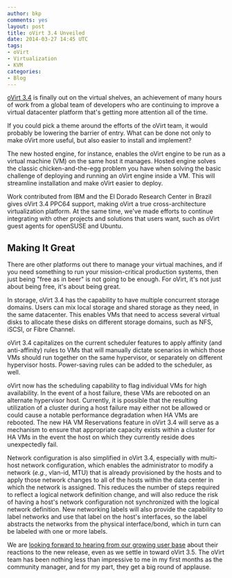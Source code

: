 ```yaml
---
author: bkp
comments: yes
layout: post
title: oVirt 3.4 Unveiled
date: 2014-03-27 14:45 UTC
tags: 
- oVirt
- Virtualization
- KVM
categories:
- Blog
---
```

[oVirt 3.4](http://www.ovirt.org/OVirt_3.4_Release_Notes) is finally out on the virtual shelves, an achievement of many hours of work from a global team of developers who are continuing to improve a virtual datacenter platform that's getting more attention all of the time.

If you could pick a theme around the efforts of the oVirt team, it would probably be lowering the barrier of entry. What can be done not only to make oVirt more useful, but also easier to install and implement?

The new hosted engine, for instance, enables the oVirt engine to be run as a virtual machine (VM) on the same host it manages. Hosted engine solves the classic chicken-and-the-egg problem you have when solving the basic challenge of deploying and running an oVirt engine inside a VM. This will streamline installation and make oVirt easier to deploy.

Work contributed from IBM and the El Dorado Research Center in Brazil gives oVirt 3.4 PPC64 support, making oVirt a true cross-architecture virtualization platform. At the same time, we've made efforts to continue integrating with other projects and solutions that users want, such as oVirt guest agents for openSUSE and Ubuntu. 

## Making It Great

There are other platforms out there to manage your virtual machines, and if you need something to run your mission-critical production systems, then just being "free as in beer" is not going to be enough. For oVirt, it's not just about being free, it's about being great. 

In storage, oVirt 3.4 has the capability to have multiple concurrent storage domains. Users can mix local storage and shared storage as they need, in the same datacenter. This enables VMs that need to access several virtual disks to allocate these disks on different storage domains, such as NFS, iSCSI, or Fibre Channel. 

oVirt 3.4 capitalizes on the current scheduler features to apply affinity (and anti-affinity) rules to VMs that will manually dictate scenarios in which those VMs should run together on the same hypervisor, or separately on different hypervisor hosts. Power-saving rules can be added to the scheduler, as well.

oVirt now has the scheduling capability to flag individual VMs for high availability. In the event of a host failure, these VMs are rebooted on an alternate hypervisor host. Currently, it is possible that the resulting utilization of a cluster during a host failure may either not be allowed or could cause a notable performance degradation when HA VMs are rebooted. The new HA VM Reservations feature in oVirt 3.4 will serve as a mechanism to ensure that appropriate capacity exists within a cluster for HA VMs in the event the host on which they currently reside does unexpectedly fail.

Network configuration is also simplified in oVirt 3.4, especially with multi-host network configuration, which enables the administrator to modify a network (*e.g.*, vlan-id, MTU) that is already provisioned by the hosts and to apply those network changes to all of the hosts within the data center in which the network is assigned. This reduces the number of steps required to reflect a logical network definition change, and will also reduce the risk of having a host's network configuration not synchronized with the logical network definition. New networking labels will also provide the capability to label networks and use that label on the host's interfaces, so the label abstracts the networks from the physical interface/bond, which in turn can be labeled with one or more labels.

We are [looking forward to hearing from our growing user base](http://www.ovirt.org/Community) about their reactions to the new release, even as we settle in toward oVirt 3.5. The oVirt team has been nothing less than impressive to me in my first months as the community manager, and for my part, they get a big round of applause.
